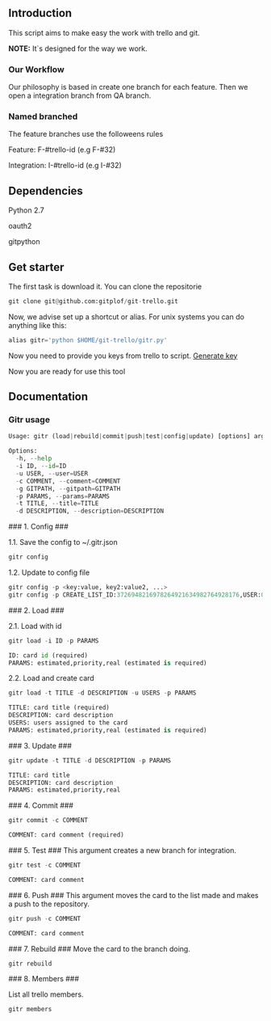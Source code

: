## Introduction ##
This script aims to make easy the work with trello and git. 

**NOTE:** It`s designed for the way we work.

### Our Workflow ###
Our philosophy is based in create one branch for each feature. Then we open a integration branch from QA branch.

### Named branched ###
The feature branches use the followeens rules

Feature: F-#trello-id (e.g F-#32)

Integration: I-#trello-id (e.g I-#32)


## Dependencies ##

Python 2.7

oauth2

gitpython


## Get starter ##
The first task is download it. You can clone the repositorie


`````python
git clone git@github.com:gitplof/git-trello.git
`````
Now, we advise set up a shortcut or alias. For unix systems you can do anything like this:


`````python
alias gitr='python $HOME/git-trello/gitr.py'
`````
Now you need to provide you keys from trello to script. [Generate key](https://trello.com/1/appKey/generate)


Now you are ready for use this tool


## Documentation ##

### Gitr usage ###

`````python
Usage: gitr (load|rebuild|commit|push|test|config|update) [options] args

Options:
  -h, --help
  -i ID, --id=ID
  -u USER, --user=USER
  -c COMMENT, --comment=COMMENT
  -g GITPATH, --gitpath=GITPATH
  -p PARAMS, --params=PARAMS
  -t TITLE, --title=TITLE
  -d DESCRIPTION, --description=DESCRIPTION
`````

### 1. Config ###

1.1. Save the config to ~/.gitr.json
`````python
gitr config
`````

1.2. Update to config file
`````python
gitr config -p <key:value, key2:value2, ...>
gitr config -p CREATE_LIST_ID:3726948216978264921634982764928176,USER:0
`````

### 2. Load ###

2.1. Load with id

`````python
gitr load -i ID -p PARAMS

ID: card id (required)
PARAMS: estimated,priority,real (estimated is required)
`````

2.2. Load and create card

`````python
gitr load -t TITLE -d DESCRIPTION -u USERS -p PARAMS 

TITLE: card title (required)
DESCRIPTION: card description
USERS: users assigned to the card
PARAMS: estimated,priority,real (estimated is required)
`````

### 3. Update ###

`````python
gitr update -t TITLE -d DESCRIPTION -p PARAMS 

TITLE: card title
DESCRIPTION: card description
PARAMS: estimated,priority,real
`````

### 4. Commit ###

`````python
gitr commit -c COMMENT

COMMENT: card comment (required)
`````

### 5. Test ###
This argument creates a new branch for integration.

`````python
gitr test -c COMMENT

COMMENT: card comment
`````

### 6. Push ###
This argument moves the card to the list made ​​and makes a push to the repository.

`````python
gitr push -c COMMENT

COMMENT: card comment
`````

### 7. Rebuild ###
Move the card to the branch doing.

`````python
gitr rebuild
`````

### 8. Members ###

List all trello members.

`````python
gitr members
`````
